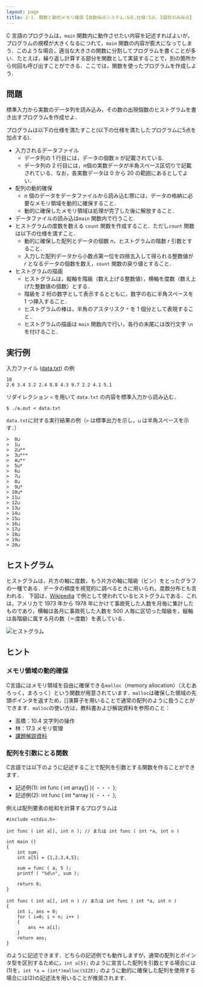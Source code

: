 ```yaml
---
layout: page
title: 2-1. 関数と動的メモリ確保【自動採点システム:5点,仕様:5点，2週目のみ採点】
---
```


C 言語のプログラムは，`main` 関数内に動作させたい内容を記述すればよいが，プログラムの規模が大きくなるにつれて，`main` 関数の内容が膨大になってしまう．このような場合，適当な大きさの関数に分割してプログラムを書くことが多い．たとえば，繰り返し計算する部分を関数として実装することで，別の箇所から何回も呼び出すことができる．ここでは，関数を使ったプログラムを作成しよう．

## 問題

標準入力から実数のデータ列を読み込み，その数の出現個数のヒストグラムを書き出すプログラムを作成せよ．

プログラムは以下の仕様を満たすこと(以下の仕様を満たしたプログラムに5点を加点する)．

- 入力されるデータファイル
  - データ列の 1 行目には，データの個数 $n$ が記載されている.
  - データ列の 2 行目には，$n$個の実数データが半角スペース区切りで記載されている．なお，各実数データは 0 から 20 の範囲にあるとしてよい．
- 配列の動的確保
  - $n$ 個のデータをデータファイルから読み込む際には，データの格納に必要なメモリ領域を動的に確保すること．
  - 動的に確保したメモリ領域は処理が完了した後に解放すること．
- データファイルの読み込は`main` 関数内で行うこと.
- ヒストグラムの度数を数える `count` 関数を作成すること．ただし`count` 関数は以下の仕様を満すこと．
  - 動的に確保した配列とデータの個数 $n$，ヒストグラムの階数 $r$ 引数とすること．
  - 入力した配列データから小数点第一位を四捨五入して得られる整数値が $r$ となるデータの個数を数え，`count` 関数の戻り値とすること．
- ヒストグラムの描画
  - ヒストグラムは，縦軸を階級（数え上げる整数値），横軸を度数（数え上げた整数値の個数）とする．
  - 階級を 2 桁の数字として表示するとともに，数字の右に半角スペースを 1 つ挿入すること．
  - ヒストグラムの棒は，半角のアスタリスク `*` を 1 個分として表現すること．
  - ヒストグラムの描画は `main` 関数内で行い，各行の末尾には改行文字 `\n` を付けること．

## 実行例

入力ファイル ([data.txt](./data.txt)) の例

```
10
2.6 3.4 3.2 2.4 8.8 4.3 9.7 2.2 4.1 5.1
```

リダイレクション `<` を用いて `data.txt` の内容を標準入力から読み込む．

```
$ ./a.out < data.txt
```

`data.txt`に対する実行結果の例（`>` は標準出力を示し，`⊔` は半角スペースを示す．）
```
>  0⊔
>  1⊔
>  2⊔**
>  3⊔***
>  4⊔**
>  5⊔*
>  6⊔
>  7⊔
>  8⊔
>  9⊔*
> 10⊔*
> 11⊔
> 12⊔
> 13⊔
> 14⊔
> 15⊔
> 16⊔
> 17⊔
> 18⊔
> 19⊔
> 20⊔
```

## ヒストグラム

ヒストグラムは，片方の軸に度数，もう片方の軸に階級（ビン）をとったグラフの一種である．データの頻度を視覚的に調べるときに用いられ，度数分布とも言われる．
下図は，[Wikipedia](https://ja.wikipedia.org/wiki/%E3%83%92%E3%82%B9%E3%83%88%E3%82%B0%E3%83%A9%E3%83%A0) で例として使われているヒストグラムである．これは，アメリカで 1973 年から 1978 年にかけて事故死した人数を月毎に集計したものであり，横軸は各月に事故死した人数を 500 人毎に区切った階級を，縦軸は各階級に属する月の数（＝度数）を表している．

![ヒストグラム](https://upload.wikimedia.org/wikipedia/commons/thumb/1/17/UsaccHistogram.svg/495px-UsaccHistogram.svg.png)

## ヒント

### メモリ領域の動的確保

C言語にはメモリ領域を自由に確保できる`malloc`（memory allocation）（えむあろっく，まろっく）という関数が用意されています．`malloc`は確保した領域の先頭ポインタを返すため，[]演算子を用いることで通常の配列のように扱うことができます．`malloc`の使い方は，教科書および解説資料を参照のこと：

- 高橋：10.4 文字列の操作
- 林：17.3 メモリ管理
- [課題解説資料](./kadai2-intro.pdf)

### 配列を引数にとる関数

C言語では以下のように記述することで配列を引数とする関数を作ることができます．

- 記述例(1): int func ( int array[] ){ ・・・ };
- 記述例(2): int func ( int *array ){ ・・・ }; 

例えば配列要素の総和を計算するプログラムは

```
#include <stdio.h>

int func ( int a[], int n ); // または int func ( int *a, int n )

int main ()
{
	int sum;
	int a[5] = {1,2,3,4,5};

	sum = func ( a, 5 );
	printf ( "%d\n", sum );
	
	return 0;
}

int func ( int a[], int n ) // または int func ( int *a, int n )
{
	int i, ans = 0;
	for ( i=0; i < n; i++ )
	{
		ans += a[i];
	}
	return ans;	
}
```

のように記述できます．どちらの記述例でも動作しますが，通常の配列とポインタ型を区別するために，`int a[5];` のように宣言した配列を引数とする場合には(1)を，`int *a = (int*)malloc(SIZE);` のように動的に確保した配列を使用する場合には(2)の記述法を用いることが推奨されます．
